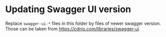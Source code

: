 # Updating Swagger UI version

Replace `swagger-ui-*` files in this folder by files of newer swagger version. Those can be taken from https://cdnjs.com/libraries/swagger-ui
